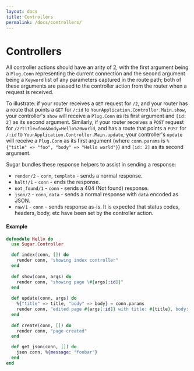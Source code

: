 ```yaml
---
layout: docs
title: Controllers
permalink: /docs/controllers/
---
```


# Controllers

All controller actions should have an arity of 2, with the first argument being a `Plug.Conn` representing the current connection and the second argument being a `Keyword` list of any parameters captured in the route path; both of these arguments are passed to the controller action from the router when a request is received.

To illustrate: if your router receives a `GET` request for `/2`, and your router has a route that points a `GET` for `/:id` to `YourApplication.Controller.Main.show`, your controller's `show` will receive a `Plug.Conn` as its first argument and `[id: 2]` as its second argument.  Similarly, if your router receives a `POST` request for `/2?title=foo&body=Hello%20world`, and has a route that points a `POST` for `/:id` to `YourApplication.Controller.Main.update`, your controller's `update` will receive a `Plug.Conn` as its first argument (where `conn.params` is `%{"title" => "foo", "body" => "Hello world"}`) and `[id: 2]` as its second argument.

Sugar bundles these response helpers to assist in sending a response:

- `render/2` - `conn`, `template` - sends a normal response.
- `halt!/1` - `conn` - ends the response.
- `not_found/1` - `conn` - sends a 404 (Not found) response.
- `json/2` - `conn`, `data` - sends a normal response with
  `data` encoded as JSON.
- `raw/1` - `conn` - sends response as-is. It is expected
  that status codes, headers, body, etc have been set by
  the controller action.

#### Example

```elixir
defmodule Hello do
  use Sugar.Controller

  def index(conn, []) do
    render conn, "showing index controller"
  end
  
  def show(conn, args) do
    render conn, "showing page \#{args[:id]}"
  end
  
  def update(conn, args) do
    %{"title" => title, "body" => body} = conn.params
    render conn, "edited page #{args[:id]} with title: #{title}, body: #{body}"
  end
  
  def create(conn, []) do
    render conn, "page created"
  end

  def get_json(conn, []) do
    json conn, %{message: "foobar"}
  end
end
```
